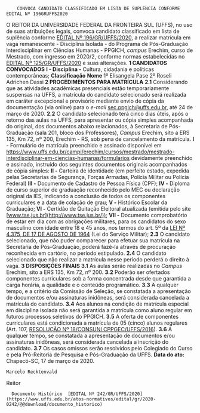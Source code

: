         CONVOCA CANDIDATO CLASSIFICADO EM LISTA DE SUPLÊNCIA CONFORME EDITAL Nº 196GRUFFS2020  

 O REITOR DA UNIVERSIDADE FEDERAL DA FRONTEIRA SUL (UFFS), no uso de suas atribuições legais, convoca candidato classificado em lista de suplência conforme [EDITAL Nº 196/GR/UFFS/2020](https://www.uffs.edu.br/atos-normativos/edital/gr/2020-0196), a realizar matrícula em vaga remanescente - Disciplina Isolada - do Programa de Pós-Graduação Interdisciplinar em Ciências Humanas - PPGICH, *campus*  Erechim, curso de Mestrado, com ingresso em 2020/2, conforme normas estabelecidas no [EDITAL Nº 125/GR/UFFS/2020](https://www.uffs.edu.br/atos-normativos/edital/gr/2020-0125) e suas alterações.  **1 CANDIDATOS CONVOCADOS** **I - Disciplina -** Cultura, cidadania e políticas contemporâneas;     **Classificação**   **Nome**     1º   Elisangela Pase     2º   Roseli Adrichen Dassi      **2 PROCEDIMENTOS PARA MATRÍCULA** **2.1**  Considerando que as atividades acadêmicas presenciais estão temporariamente suspensas na UFFS, a matrícula do candidato selecionado será realizada em caráter excepcional e provisório mediante envio de cópia da documentação (via online) para o *e-mail*  sec.ppgich@uffs.edu.br, até 24 de março de 2020. **2.2**  O candidato selecionado terá cinco dias úteis, após o retorno das aulas na UFFS, para apresentar ou cópia simples acompanhada do original, dos documentos abaixo relacionados, à Secretaria de Pós-Graduação (sala 201, bloco dos Professores), *Campus*  Erechim, sito a ERS 135, Km 72, nº 200, Erechim - RS, sob pena de cancelamento da matrícula. **I -**  Formulário de matrícula preenchido e assinado disponível em <https://www.uffs.edu.br/campi/erechim/cursos/mestrado/mestrado-interdisciplinar-em-ciencias-humanas/formularios> devidamente preenchido e assinado, instruído dos seguintes documentos originais acompanhados de cópia simples: **II -**  Carteira de identidade (em perfeito estado, expedida pelas Secretarias de Segurança, Forças Armadas, Polícia Militar ou Polícia Federal) **III -**  Documento de Cadastro de Pessoa Física (CPF); **IV -**  Diploma de curso superior de graduação reconhecido pelo MEC ou declaração original da IES, indicando a conclusão de todos os componentes curriculares e a data de colação de grau; **V -**  Histórico Escolar da Graduação; **VI -**  Certidão de Quitação Eleitoral atualizada (emitida pelo site [www.tse.jus.br](http://www.tse.jus.br/)); **VII -**  Documento comprobatório de estar em dia com as obrigações militares, para os candidatos do sexo masculino com idade entre 18 e 45 anos, nos termos do art. 5º da [LEI Nº 4.375, DE 17 DE AGOSTO DE 1964](http://www.planalto.gov.br/ccivil_03/LEIS/L4375.htm) (Lei do Serviço Militar); **2.3**  O candidato selecionado, que não puder comparecer para efetuar sua matrícula na Secretaria de Pós-Graduação, poderá fazê-la através de procuração reconhecida em cartório, no período estipulado. **2.4**  O candidato selecionado que não realizar a matrícula nesse período perderá o direito à vaga.  **3 DISPOSIÇÕES FINAIS** **3.1**  As aulas serão realizadas no *Campus*  Erechim, sito a ERS 135, Km 72, nº 200. **3.2**  Poderão ser ofertados componentes curriculares sob a forma concentrada desde que garantida a carga horária, a qualidade e o conteúdo programático. **3.3**  A qualquer tempo, e a critério da Comissão de Seleção, se constatada a apresentação de documentos e/ou assinaturas inidôneas, será considerada cancelada a matrícula do candidato. **3.4**  Aos alunos na condição de matrícula especial em disciplina isolada não será garantida a matrícula como aluno regular em futuros processos seletivos do PPGICH. **3.5**  A oferta de componentes curriculares está condicionada a matrícula de 05 (cinco) alunos regulares (Art. 107, [RESOLUÇÃO Nº 18/CONSUNI CPPGEC/UFFS/2016](https://www.uffs.edu.br/atos-normativos/resolucao/consunicppgec/2016-0018)). **3.6**  A qualquer tempo, se constatada a apresentação de documentos e/ou assinaturas inidôneas, será considerada cancelada a inscrição do candidato. **3.7**  Os casos omissos serão resolvidos pelo Colegiado do Curso e pela Pró-Reitoria de Pesquisa e Pós-Graduação da UFFS.        **Data do ato:** Chapecó-SC, 17 de março de 2020.   
 

    Marcelo Recktenvald   
 Reitor 

      Documento Histórico  [EDITAL Nº 242/GR/UFFS/2020](https://www.uffs.edu.br/atos-normativos/edital/gr/2020-0242/@@download/documento_historico)     
      
